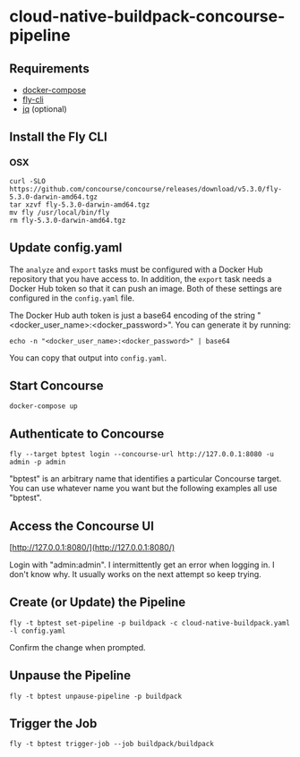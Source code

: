 # cloud-native-buildpack-concourse-pipeline

## Requirements

* [docker-compose](https://docs.docker.com/compose/)
* [fly-cli](https://github.com/concourse/concourse/releases/tag/v5.3.0)
* [jq](https://stedolan.github.io/jq/) (optional)

## Install the Fly CLI ###

### OSX

```shell
curl -SLO https://github.com/concourse/concourse/releases/download/v5.3.0/fly-5.3.0-darwin-amd64.tgz
tar xzvf fly-5.3.0-darwin-amd64.tgz
mv fly /usr/local/bin/fly
rm fly-5.3.0-darwin-amd64.tgz
```

## Update config.yaml

The `analyze` and `export` tasks must be configured with a Docker Hub repository that you have access to. In addition, the `export` task needs a Docker Hub token so that it can push an image. Both of these settings are configured in the `config.yaml` file.

The Docker Hub auth token is just a base64 encoding of the string "<docker_user_name>:<docker_password>". You can generate it by running:

```shell
echo -n "<docker_user_name>:<docker_password>" | base64
```

You can copy that output into `config.yaml`.

## Start Concourse

```shell
docker-compose up
```

## Authenticate to Concourse

```shell
fly --target bptest login --concourse-url http://127.0.0.1:8080 -u admin -p admin
```

"bptest" is an arbitrary name that identifies a particular Concourse target. You can use whatever name you want but the following examples all use "bptest".

## Access the Concourse UI

[http://127.0.0.1:8080/](http://127.0.0.1:8080/)

Login with "admin:admin". I intermittently get an error when logging in. I don't know why. It usually works on the next attempt so keep trying.

## Create (or Update) the Pipeline

```shell
fly -t bptest set-pipeline -p buildpack -c cloud-native-buildpack.yaml -l config.yaml
```

Confirm the change when prompted.

## Unpause the Pipeline

```shell
fly -t bptest unpause-pipeline -p buildpack
```

## Trigger the Job

```shell
fly -t bptest trigger-job --job buildpack/buildpack
```
